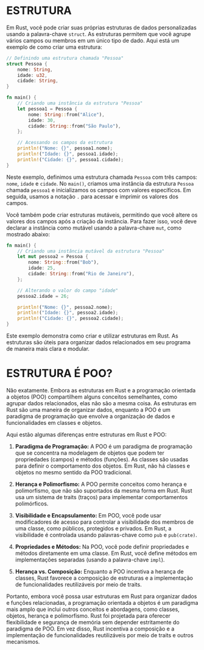 # ESTRUTURA
Em Rust, você pode criar suas próprias estruturas de dados personalizadas usando a palavra-chave `struct`. As estruturas permitem que você agrupe vários campos ou membros em um único tipo de dado. Aqui está um exemplo de como criar uma estrutura:

```rust
// Definindo uma estrutura chamada "Pessoa"
struct Pessoa {
    nome: String,
    idade: u32,
    cidade: String,
}

fn main() {
    // Criando uma instância da estrutura "Pessoa"
    let pessoa1 = Pessoa {
        nome: String::from("Alice"),
        idade: 30,
        cidade: String::from("São Paulo"),
    };

    // Acessando os campos da estrutura
    println!("Nome: {}", pessoa1.nome);
    println!("Idade: {}", pessoa1.idade);
    println!("Cidade: {}", pessoa1.cidade);
}
```

Neste exemplo, definimos uma estrutura chamada `Pessoa` com três campos: `nome`, `idade` e `cidade`. No `main()`, criamos uma instância da estrutura `Pessoa` chamada `pessoa1` e inicializamos os campos com valores específicos. Em seguida, usamos a notação `.` para acessar e imprimir os valores dos campos.

Você também pode criar estruturas mutáveis, permitindo que você altere os valores dos campos após a criação da instância. Para fazer isso, você deve declarar a instância como mutável usando a palavra-chave `mut`, como mostrado abaixo:

```rust
fn main() {
    // Criando uma instância mutável da estrutura "Pessoa"
    let mut pessoa2 = Pessoa {
        nome: String::from("Bob"),
        idade: 25,
        cidade: String::from("Rio de Janeiro"),
    };

    // Alterando o valor do campo "idade"
    pessoa2.idade = 26;

    println!("Nome: {}", pessoa2.nome);
    println!("Idade: {}", pessoa2.idade);
    println!("Cidade: {}", pessoa2.cidade);
}
```

Este exemplo demonstra como criar e utilizar estruturas em Rust. As estruturas são úteis para organizar dados relacionados em seu programa de maneira mais clara e modular.

# ESTRUTURA É POO?
Não exatamente. Embora as estruturas em Rust e a programação orientada a objetos (POO) compartilhem alguns conceitos semelhantes, como agrupar dados relacionados, elas não são a mesma coisa. As estruturas em Rust são uma maneira de organizar dados, enquanto a POO é um paradigma de programação que envolve a organização de dados e funcionalidades em classes e objetos.

Aqui estão algumas diferenças entre estruturas em Rust e POO:

1. **Paradigma de Programação:** A POO é um paradigma de programação que se concentra na modelagem de objetos que podem ter propriedades (campos) e métodos (funções). As classes são usadas para definir o comportamento dos objetos. Em Rust, não há classes e objetos no mesmo sentido da POO tradicional.

2. **Herança e Polimorfismo:** A POO permite conceitos como herança e polimorfismo, que não são suportados da mesma forma em Rust. Rust usa um sistema de traits (traços) para implementar comportamentos polimórficos.

3. **Visibilidade e Encapsulamento:** Em POO, você pode usar modificadores de acesso para controlar a visibilidade dos membros de uma classe, como públicos, protegidos e privados. Em Rust, a visibilidade é controlada usando palavras-chave como `pub` e `pub(crate)`.

4. **Propriedades e Métodos:** Na POO, você pode definir propriedades e métodos diretamente em uma classe. Em Rust, você define métodos em implementações separadas (usando a palavra-chave `impl`).

5. **Herança vs. Composição:** Enquanto a POO incentiva a herança de classes, Rust favorece a composição de estruturas e a implementação de funcionalidades reutilizáveis por meio de traits.

Portanto, embora você possa usar estruturas em Rust para organizar dados e funções relacionadas, a programação orientada a objetos é um paradigma mais amplo que inclui outros conceitos e abordagens, como classes, objetos, herança e polimorfismo. Rust foi projetada para oferecer flexibilidade e segurança de memória sem depender estritamente do paradigma de POO. Em vez disso, Rust incentiva a composição e a implementação de funcionalidades reutilizáveis por meio de traits e outros mecanismos.
